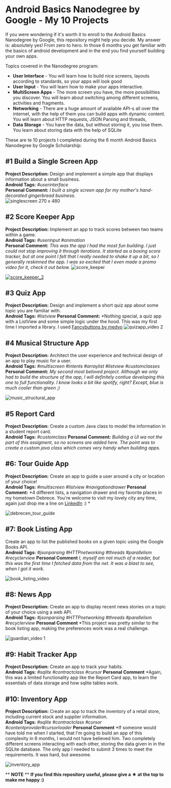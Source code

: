 # Android Basics Nanodegree by Google - My 10 Projects
If you were wondering if it's worth it to enroll to the Android Basics Nanodegree by Google, this repository might help you decide.
My answer is: absolutely yes! From zero to hero. In those 6 months you get familiar with the basics of android development and in the end you find yourself building your own apps. 

Topics covered in the Nanodegree program: 
- **User Interface** - You will learn how to build nice screens, layouts according to standards, so your apps will look good
- **User Input** - You will learn how to make your apps interactive.
- **MultiScreen Apps** - The more screen you have, the more possibilities you discover. You will learn about switching among different screens, activities and fragments. 
- **Networking** - There are a huge amount of available API-s all over the internet, with the help of them you can build apps with dynamic content. You will learn about HTTP requests, JSON Parsing and threads,
- **Data Storage** - You have the data, but without storing it, you lose them. You learn about storing data with the help of SQLite

These are te 10 projects I completed during the 6 month Android Basics Nanodegree by Google Scholarship:

## #1 Build a Single Screen App
**Project Description:** Design and implement a simple app that displays information about a small business.  
**Android Tags:** *#userinterface*  
**Personal Comment:** *I built a single screen app for my mother's hand-decorated gingerbread business.*  
![singlescreen 270 x 480](https://user-images.githubusercontent.com/14174276/28498574-bde1ef72-6fa0-11e7-8cf2-c409b906c73e.jpg)

## #2 Score Keeper App
**Project Description:** Implement an app to track scores between two teams within a game.  
**Android Tags:** *#userinput #animation*  
**Personal Comment:** *This was the app I had the most fun building. I just could not stop improving it through iterations. It started as a boxing score tracker, but at one point I felt that I really needed to shake it up a bit, so I generally reskinned the app. I was so excited that I even made a promo video for it, check it out below.*
![score_keeper](https://user-images.githubusercontent.com/14174276/28498717-549ad232-6fa4-11e7-87c9-0bca194272c2.jpg)

[![score_keeper_2](https://user-images.githubusercontent.com/14174276/28498756-61e0a3d0-6fa5-11e7-8387-8c00faf43164.jpg)](https://www.youtube.com/watch?v=VUdXMtbXQ-U)


## #3 Quiz App
**Project Description:** Design and implement a short quiz app about some topic you are familiar with.  
**Android Tags:** *#listview*
**Personal Comment:** *Nothing special, a quiz app with a ListView and some simple logic under the hood. This was my first time I imported a library. I used [Fancybuttons by medyo](https://github.com/medyo/Fancybuttons)
![quizapp_video 2](https://user-images.githubusercontent.com/14174276/28499780-05ed3a0c-6fbe-11e7-8642-8005fe1a0429.gif)


## #4 Musical Structure App
**Project Description:** Architect the user experience and technical design of an app to play music for a user.  
**Android Tags:** *#multiscreen #intents #arraylist #listview #customclasses*
**Personal Comment:** *My second most beloved project. Although we only had to build the structure of the app, I will definitely contiue developing this one to full functionality. I know looks a bit like spotify, right? Except, blue is much cooler than green ;)*

![music_structural_app](https://user-images.githubusercontent.com/14174276/28499793-7ecf6ec2-6fbe-11e7-9c95-cee08f827770.gif)


## #5 Report Card 
**Project Description:** Create a custom Java class to model the information in a student report card.  
**Android Tags:** *#customclass*
**Personal Comment:** *Building a UI wa not the part of this assigment, so no screens are added here. The point was to create a custom java class which comes very handy when building apps.*

## #6: Tour Guide App
**Project Description:** Create an app to guide a user around a city or location of your choice!  
**Android Tags:** *#multiscreen #listview #navigationdrawer*
**Personal Comment:** *4 different lists, a navigation drawer and my favorite places in my hometown Debrece. You're welcome to visit my lovely city any time, again just drop me a line on [LinkedIn](https://www.linkedin.com/in/gyorgyszabo/) :) *

![debrecen_tour_guide](https://user-images.githubusercontent.com/14174276/28499967-4f43d8e8-6fc1-11e7-8159-315147ddb058.gif)

## #7: Book Listing App
Create an app to list the published books on a given topic using the Google Books API.  
**Android Tags:** *#jsonparsing #HTTPnetworking #threads #parallelism #recyclerview* 
**Personal Comment** *I, myself am not much of a reader, but this was the first time I fetched data from the net. It was a blast to see, when I got it work.*

![book_listing_video](https://user-images.githubusercontent.com/14174276/28500003-f03aed90-6fc1-11e7-8792-f483ac37e1e8.gif)


## #8: News App
**Project Description:** Create an app to display recent news stories on a topic of your choice using a web API.  
**Android Tags:** *#jsonparsing #HTTPnetworking #threads #parallelism #recyclerview*
**Personal Comment** *This project was pretty similar to the book listing app, making the preferences work was a real challenge. 

![guardian_video 1](https://user-images.githubusercontent.com/14174276/28500081-0b281686-6fc3-11e7-9213-94d27a384b1f.gif)

## #9: Habit Tracker App
**Project Description:** Create an app to track your habits.  
**Android Tags:** *#sqlite #contractclass #cursor*
**Personal Comment** *Again, this was a limited functionality app like the Report Card app, to learn the essentials of data storage and how sqlite tables work. 


## #10: Inventory App
**Project Description:** Create an app to track the inventory of a retail store, including current stock and supplier information.  
**Android Tags:** *#sqlite #contractclass #cursor #contentprovider#cursorloader*
**Personal Comment** *If someone would have told me when I started, that I'm going to build an app of this complexity in 6 months, I would not have believed him. Two completely different screens interacting with each other, storing the data given in in the SQLite database. The only app I needed to submit 3 times to meet the requirements. It was hard, but awesome.  

![inventory_app](https://user-images.githubusercontent.com/14174276/28500234-d63cc3c0-6fc4-11e7-9c8a-2c69f0f0f4c2.gif)



** **NOTE** ** **If you find this repository useful, please give a ★ at the top to make me happy :)**
